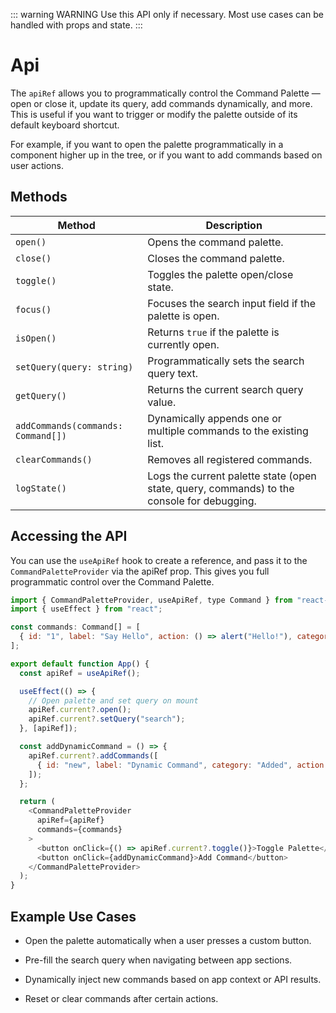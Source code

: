 ::: warning WARNING
Use this API only if necessary. Most use cases can be handled with props and state.
:::
# Api
The `apiRef` allows you to programmatically control the Command Palette — open or close it, update its query, add commands dynamically, and more.
This is useful if you want to trigger or modify the palette outside of its default keyboard shortcut.

For example, if you want to open the palette programmatically in a component higher up in the tree, or if you want to add commands based on user actions.

## Methods
| Method                             | Description                                                                                |
| ---------------------------------- | ------------------------------------------------------------------------------------------ |
| `open()`                           | Opens the command palette.                                                                 |
| `close()`                          | Closes the command palette.                                                                |
| `toggle()`                         | Toggles the palette open/close state.                                                      |
| `focus()`                          | Focuses the search input field if the palette is open.                                     |
| `isOpen()`                         | Returns `true` if the palette is currently open.                                           |
| `setQuery(query: string)`          | Programmatically sets the search query text.                                               |
| `getQuery()`                       | Returns the current search query value.                                                    |
| `addCommands(commands: Command[])` | Dynamically appends one or multiple commands to the existing list.                         |
| `clearCommands()`                  | Removes all registered commands.                                                           |
| `logState()`                       | Logs the current palette state (open state, query, commands) to the console for debugging. |


## Accessing the API
You can use the `useApiRef` hook to create a reference, and pass it to the `CommandPaletteProvider` via the apiRef prop.
This gives you full programmatic control over the Command Palette.
```javascript
import { CommandPaletteProvider, useApiRef, type Command } from "react-command-palette";
import { useEffect } from "react";

const commands: Command[] = [
  { id: "1", label: "Say Hello", action: () => alert("Hello!"), category: "Example" },
];

export default function App() {
  const apiRef = useApiRef();

  useEffect(() => {
    // Open palette and set query on mount
    apiRef.current?.open();
    apiRef.current?.setQuery("search");
  }, [apiRef]);

  const addDynamicCommand = () => {
    apiRef.current?.addCommands([
      { id: "new", label: "Dynamic Command", category: "Added", action: () => alert("New Command!") },
    ]);
  };

  return (
    <CommandPaletteProvider
      apiRef={apiRef}
      commands={commands}
    >
      <button onClick={() => apiRef.current?.toggle()}>Toggle Palette</button>
      <button onClick={addDynamicCommand}>Add Command</button>
    </CommandPaletteProvider>
  );
}
```

## Example Use Cases

- Open the palette automatically when a user presses a custom button.

- Pre-fill the search query when navigating between app sections.

- Dynamically inject new commands based on app context or API results.

- Reset or clear commands after certain actions.